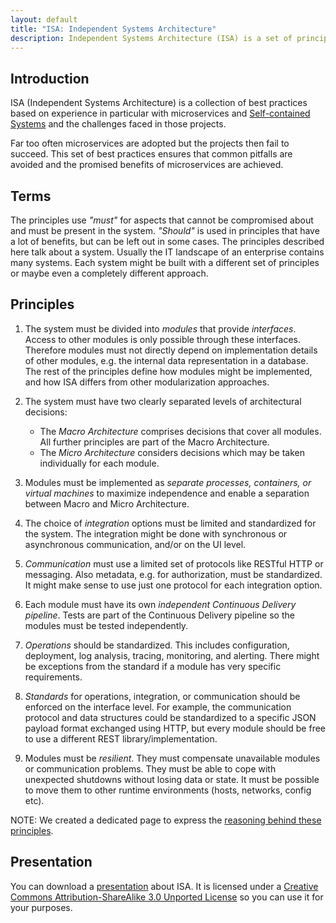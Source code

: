 ```yaml
---
layout: default
title: "ISA: Independent Systems Architecture"
description: Independent Systems Architecture (ISA) is a set of principles useful in microservices applications
---
```


## Introduction

ISA (Independent Systems Architecture) is a collection of best practices based on
experience in particular with microservices and
[Self-contained Systems](http://scs-architecture.org) and the
challenges faced in those projects.

Far too often microservices are adopted but the projects then fail to
succeed. This set of best practices ensures that common pitfalls are
avoided and the promised benefits of microservices are achieved.

<script async class="speakerdeck-embed" data-id="bfc13f5bca9141668ff6fbe603137216" data-ratio="1.33333333333333" src="//speakerdeck.com/assets/embed.js"></script>

## Terms

The principles use *"must"* for
aspects that cannot be compromised about and must be present in the
system. *"Should"* is used in principles that have a lot of benefits, but can be
left out in some cases. The principles described here talk about a
system. Usually the IT landscape of an enterprise contains many
systems. Each system might be built with a different set of principles
or maybe even a completely different approach.

## Principles

1. The system must be divided into *modules* that provide
    *interfaces*. Access to other modules is only possible through these
	interfaces. Therefore modules must not directly depend on implementation details
    of other modules, e.g. the internal data representation in a database.
	The rest of the principles define how
	modules might be implemented, and how ISA differs from other
	modularization approaches.
   
2. The system must have two clearly separated levels of architectural decisions:
   - The *Macro Architecture* comprises decisions that cover all
   modules. All further principles are part of the Macro
   Architecture. 
   - The *Micro Architecture* considers decisions which may be taken
   individually for each module.
   
3. Modules must be implemented as *separate processes, containers, or
    virtual machines* to maximize independence and enable a separation between
    Macro and Micro Architecture.

4. The choice of *integration* options must be limited and standardized
   for the system. The integration might be done with synchronous or
   asynchronous communication, and/or on the UI level.
   
5. *Communication* must use a limited set of protocols like RESTful HTTP or
   messaging. Also metadata, e.g. for authorization, must be
   standardized. It might make sense to use just one protocol for each
   integration option.
   
6. Each module must have its own *independent Continuous Delivery
   pipeline*. Tests are part of the Continuous Delivery pipeline so the
   modules must be tested independently.
   
7. *Operations* should be standardized. This includes configuration, 
   deployment, log analysis, tracing, monitoring, and alerting. There might be
   exceptions from the standard if a module has very specific
   requirements.
   
8. *Standards* for operations, integration, or communication should be
   enforced on the interface level. For example, the communication protocol
   and data structures could be standardized to a specific JSON payload format
   exchanged using HTTP, but
   every module should be free to use a different REST library/implementation.
   
9. Modules must be *resilient*. They must compensate unavailable
   modules or communication problems. They must be able to cope with
   unexpected shutdowns without losing data or state. It must be
   possible to move them to other runtime environments (hosts,
   networks, config etc).
   
NOTE: We created a dedicated page to express the [reasoning behind these principles](/reasoning.html).


## Presentation

You can download a [presentation](./slidedeck/ISA.pptx) about
ISA. It is licensed under a [Creative Commons
Attribution-ShareAlike 3.0 Unported License](https://creativecommons.org/licenses/by-sa/3.0/) so you can use it for your
purposes.
